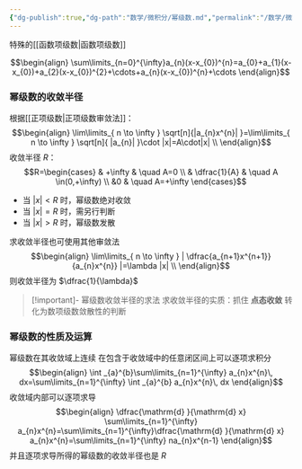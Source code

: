 ```yaml
---
{"dg-publish":true,"dg-path":"数学/微积分/幂级数.md","permalink":"/数学/微积分/幂级数/","dgPassFrontmatter":true,"noteIcon":"","created":"2024-05-21T15:20:28.175+08:00","updated":"2024-07-11T01:51:30.366+08:00"}
---
```


特殊的[[函数项级数\|函数项级数]]

$$\begin{align}
\sum\limits_{n=0}^{\infty}a_{n}(x-x_{0})^{n}=a_{0}+a_{1}(x-x_{0})+a_{2}(x-x_{0})^{2}+\cdots+a_{n}(x-x_{0})^{n}+\cdots
\end{align}$$

### 幂级数的收敛半径
根据[[正项级数\|正项级数审敛法]]：
$$\begin{align}
\lim\limits_{ n \to \infty } \sqrt[n]{|a_{n}x^{n}|  }=\lim\limits_{ n \to \infty } \sqrt[n]{ |a_{n}| }\cdot |x|=A\cdot|x| \\
\end{align}$$
收敛半径 $R$：
$$R=\begin{cases}
 & +\infty & \quad A=0 \\
 & \dfrac{1}{A} & \quad  A \in(0,+\infty) \\
&0  & \quad  A=+\infty
\end{cases}$$
- 当 $|x|<R$ 时，幂级数绝对收敛
- 当 $|x|=R$ 时，需另行判断
- 当 $|x|>R$ 时，幂级数发散

求收敛半径也可使用其他审敛法
$$\begin{align}
\lim\limits_{ n \to \infty } | \dfrac{a_{n+1}x^{n+1}}{a_{n}x^{n}}  |=\lambda |x| \\
\end{align}$$
则收敛半径为 $\dfrac{1}{\lambda}$
>[!important]- 幂级数收敛半径的求法
>求收敛半径的实质：抓住 **点态收敛**
>转化为数项级数敛散性的判断
>


### 幂级数的性质及运算
幂级数在其收敛域上连续
在包含于收敛域中的任意闭区间上可以逐项求积分
$$\begin{align}
\int  _{a}^{b}\sum\limits_{n=1}^{\infty} a_{n}x^{n}\, dx=\sum\limits_{n=1}^{\infty} \int _{a}^{b} a_{n}x^{n}\, dx  
\end{align}$$
收敛域内部可以逐项求导
$$\begin{align}
\dfrac{\mathrm{d} }{\mathrm{d} x} \sum\limits_{n=1}^{\infty} a_{n}x^{n}=\sum\limits_{n=1}^{\infty}\dfrac{\mathrm{d} }{\mathrm{d} x} a_{n}x^{n}=\sum\limits_{n=1}^{\infty} na_{n}x^{n-1}  
\end{align}$$
并且逐项求导所得的幂级数的收敛半径也是 $R$


